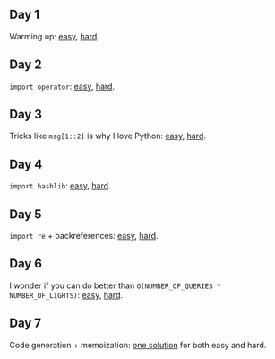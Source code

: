 Day 1
-----
Warming up: [easy](https://github.com/dfyz/adventofcode/blob/master/1/sln.py), [hard](https://github.com/dfyz/adventofcode/blob/master/1/sln_hard.py).

Day 2
-----
`import operator`: [easy](https://github.com/dfyz/adventofcode/blob/master/2/sln.py), [hard](https://github.com/dfyz/adventofcode/blob/master/2/sln_hard.py).

Day 3
-----
Tricks like `msg[1::2]` is why I love Python: [easy](https://github.com/dfyz/adventofcode/blob/master/3/sln.py), [hard](https://github.com/dfyz/adventofcode/blob/master/3/sln_hard.py).

Day 4
-----
`import hashlib`: [easy](https://github.com/dfyz/adventofcode/blob/master/4/sln.py), [hard](https://github.com/dfyz/adventofcode/blob/master/4/sln_hard.py).

Day 5
-----
`import re` + backreferences: [easy](https://github.com/dfyz/adventofcode/blob/master/5/sln.py), [hard](https://github.com/dfyz/adventofcode/blob/master/5/sln_hard.py).

Day 6
-----
I wonder if you can do better than `O(NUMBER_OF_QUERIES * NUMBER_OF_LIGHTS)`: [easy](https://github.com/dfyz/adventofcode/blob/master/6/sln.py), [hard](https://github.com/dfyz/adventofcode/blob/master/6/sln_hard.py).

Day 7
-----
Code generation + memoization: [one solution](https://github.com/dfyz/adventofcode/blob/master/7/sln.py) for both easy and hard.
